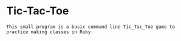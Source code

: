 # Tic-Tac-Toe
    This small program is a basic command line Tic_Tac_Toe game to practice making classes in Ruby.
